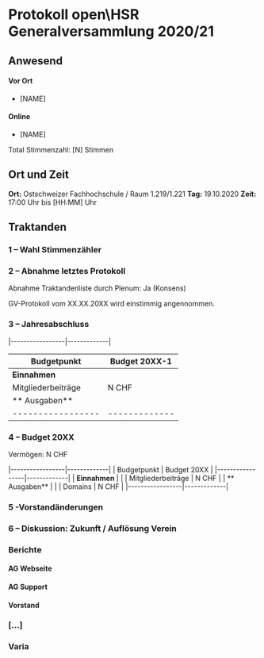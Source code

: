 # Protokoll open\HSR Generalversammlung 2020/21

## Anwesend

#### Vor Ort

* [NAME]

#### Online

- [NAME]

Total Stimmenzahl: [N] Stimmen 

## Ort und Zeit

**Ort:** Ostschweizer Fachhochschule / Raum 1.219/1.221
**Tag:** 19.10.2020
**Zeit:** 17:00 Uhr bis [HH:MM] Uhr

## Traktanden
### 1 – Wahl Stimmenzähler


### 2 – Abnahme letztes Protokoll

Abnahme Traktandenliste durch Plenum: Ja (Konsens)

GV-Protokoll vom XX.XX.20XX wird einstimmig angennommen.

### 3 – Jahresabschluss

|-----------------|-------------|

| Budgetpunkt     | Budget 20XX-1 |
|-----------------|-------------|
| **Einnahmen**   |             |
| Mitgliederbeiträge | N CHF    |
| ** Ausgaben**   |             |
|-----------------|-------------|


### 4 – Budget 20XX

Vermögen: N CHF

|-----------------|-------------|
| Budgetpunkt     | Budget 20XX |
|-----------------|-------------|
| **Einnahmen**   |             |
| Mitgliederbeiträge | N CHF    |
| ** Ausgaben**   |             |
| Domains         | N CHF       |
|-----------------|-------------|

### 5 -Vorstandänderungen

### 6 – Diskussion: Zukunft / Auflösung Verein 

### Berichte

#### AG Webseite

#### AG Support

#### Vorstand

### [...]

### Varia


